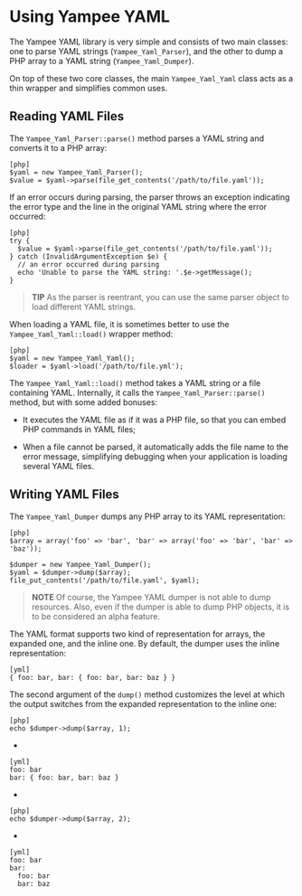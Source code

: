 Using Yampee YAML
==================

The Yampee YAML library is very simple and consists of two main classes: one
to parse YAML strings (`Yampee_Yaml_Parser`), and the other to dump a PHP array to
a YAML string (`Yampee_Yaml_Dumper`).

On top of these two core classes, the main `Yampee_Yaml_Yaml` class acts as a thin
wrapper and simplifies common uses.

Reading YAML Files
------------------

The `Yampee_Yaml_Parser::parse()` method parses a YAML string and converts it to a
PHP array:

    [php]
    $yaml = new Yampee_Yaml_Parser();
    $value = $yaml->parse(file_get_contents('/path/to/file.yaml'));

If an error occurs during parsing, the parser throws an exception indicating
the error type and the line in the original YAML string where the error
occurred:

    [php]
    try {
      $value = $yaml->parse(file_get_contents('/path/to/file.yaml'));
    } catch (InvalidArgumentException $e) {
      // an error occurred during parsing
      echo 'Unable to parse the YAML string: '.$e->getMessage();
    }

>**TIP**
>As the parser is reentrant, you can use the same parser object to load
>different YAML strings.

When loading a YAML file, it is sometimes better to use the `Yampee_Yaml_Yaml::load()`
wrapper method:

    [php]
    $yaml = new Yampee_Yaml_Yaml();
    $loader = $yaml->load('/path/to/file.yml');

The `Yampee_Yaml_Yaml::load()` method takes a YAML string or a file containing
YAML. Internally, it calls the `Yampee_Yaml_Parser::parse()` method, but with some
added bonuses:

  * It executes the YAML file as if it was a PHP file, so that you can embed
    PHP commands in YAML files;

  * When a file cannot be parsed, it automatically adds the file name to the
    error message, simplifying debugging when your application is loading
    several YAML files.

Writing YAML Files
------------------

The `Yampee_Yaml_Dumper` dumps any PHP array to its YAML representation:

    [php]
    $array = array('foo' => 'bar', 'bar' => array('foo' => 'bar', 'bar' => 'baz'));

    $dumper = new Yampee_Yaml_Dumper();
    $yaml = $dumper->dump($array);
    file_put_contents('/path/to/file.yaml', $yaml);

>**NOTE**
>Of course, the Yampee YAML dumper is not able to dump resources. Also,
>even if the dumper is able to dump PHP objects, it is to be considered
>an alpha feature.


The YAML format supports two kind of representation for arrays, the expanded
one, and the inline one. By default, the dumper uses the inline
representation:

    [yml]
    { foo: bar, bar: { foo: bar, bar: baz } }

The second argument of the `dump()` method customizes the level at which the
output switches from the expanded representation to the inline one:

    [php]
    echo $dumper->dump($array, 1);

-

    [yml]
    foo: bar
    bar: { foo: bar, bar: baz }

-

    [php]
    echo $dumper->dump($array, 2);

-

    [yml]
    foo: bar
    bar:
      foo: bar
      bar: baz
